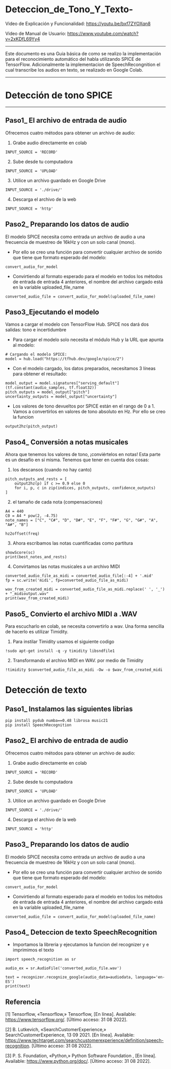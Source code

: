 # Deteccion_de_Tono_Y_Texto-

Video de Explicación y Funcionalidad: https://youtu.be/bxf7ZYOXqn8

Video de Manual de Usuario: https://www.youtube.com/watch?v=2xKDfL69Yy4

---
Este documento es una Guia básica de como se realizo la implementación para el reconocimiento automático del habla utilizando SPICE de TensorFlow. Adicionalmente la implementacion de SpeechRecongnition el cual transcribe los audios en texto, se realizado en Google Colab. 

---
# Detección de tono SPICE
---
Paso1_ El archivo de entrada de audio
---
Ofrecemos cuatro métodos para obtener un archivo de audio:

1) Grabe audio directamente en colab
```
INPUT_SOURCE = 'RECORD'
```
2) Sube desde tu computadora
```
INPUT_SOURCE = 'UPLOAD'
```
3) Utilice un archivo guardado en Google Drive
```
INPUT_SOURCE = './drive/'
```
4) Descarga el archivo de la web
```
INPUT_SOURCE = 'http'
```


Paso2_ Preparando los datos de audio
---
El modelo SPICE necesita como entrada un archivo de audio a una frecuencia de muestreo de 16kHz y con un solo canal (mono).

- Por ello se creo una función para convertir cualquier archivo de sonido que tiene que formato esperado del modelo:
```
convert_audio_for_model
```
- Convirtiendo al formato esperado para el modelo
en todos los métodos de entrada de entrada 4 anteriores, el nombre del archivo cargado está en
la variable uploaded_file_name
```
converted_audio_file = convert_audio_for_model(uploaded_file_name)
```

Paso3_Ejecutando el modelo
---
Vamos a cargar el modelo con TensorFlow Hub. SPICE nos dará dos salidas: tono e incertidumbre

- Para cargar el modelo solo necesita el módulo Hub y la URL que apunta al modelo:
```
# Cargando el modelo SPICE:
model = hub.load("https://tfhub.dev/google/spice/2")
```
- Con el modelo cargado, los datos preparados, necesitamos 3 líneas para obtener el resultado:
```
model_output = model.signatures["serving_default"](tf.constant(audio_samples, tf.float32))
pitch_outputs = model_output["pitch"]
uncertainty_outputs = model_output["uncertainty"]
```
- Los valores de tono devueltos por SPICE están en el rango de 0 a 1. Vamos a convertirlos en valores de tono absoluto en Hz. Por ello se creo la funcion
```
output2hz(pitch_output)
```


Paso4_ Conversión a notas musicales
---
Ahora que tenemos los valores de tono, ¡conviértelos en notas! Esta parte es un desafío en sí misma. Tenemos que tener en cuenta dos cosas:

1) los descansos (cuando no hay canto)
```
pitch_outputs_and_rests = [
    output2hz(p) if c >= 0.9 else 0
    for i, p, c in zip(indices, pitch_outputs, confidence_outputs)
]
```
2) el tamaño de cada nota (compensaciones)
```
A4 = 440
C0 = A4 * pow(2, -4.75)
note_names = ["C", "C#", "D", "D#", "E", "F", "F#", "G", "G#", "A", "A#", "B"]

hz2offset(freq)
```
3) Ahora escribamos las notas cuantificadas como partitura
```
showScore(sc)
print(best_notes_and_rests)
```
4) Convirtamos las notas musicales a un archivo MIDI 
 ```
converted_audio_file_as_midi = converted_audio_file[:-4] + '.mid'
fp = sc.write('midi', fp=converted_audio_file_as_midi)

wav_from_created_midi = converted_audio_file_as_midi.replace(' ', '_') + "_midioutput.wav"
print(wav_from_created_midi)
```

Paso5_ Convierto el archivo MIDI a .WAV
---
Para escucharlo en colab, se necesita convertirlo a wav. Una forma sencilla de hacerlo es utilizar Timidity.

1) Para instilar Timidity usamos el siguiente codigo
```
!sudo apt-get install -q -y timidity libsndfile1
```
2) Transformando el archivo MIDI en WAV. por medio de Timidity
```
!timidity $converted_audio_file_as_midi -Ow -o $wav_from_created_midi

```


# Detección de texto


Paso1_ Instalamos las siguientes librias
---
```
pip install pydub numba==0.48 librosa music21
pip install SpeechRecognition
```

Paso2_ El archivo de entrada de audio
---
Ofrecemos cuatro métodos para obtener un archivo de audio:

1) Grabe audio directamente en colab
```
INPUT_SOURCE = 'RECORD'
```
2) Sube desde tu computadora
```
INPUT_SOURCE = 'UPLOAD'
```
3) Utilice un archivo guardado en Google Drive
```
INPUT_SOURCE = './drive/'
```
4) Descarga el archivo de la web
```
INPUT_SOURCE = 'http'
```
Paso3_ Preparando los datos de audio
---
El modelo SPICE necesita como entrada un archivo de audio a una frecuencia de muestreo de 16kHz y con un solo canal (mono).

- Por ello se creo una función para convertir cualquier archivo de sonido que tiene que formato esperado del modelo:
```
convert_audio_for_model
```
- Convirtiendo al formato esperado para el modelo
en todos los métodos de entrada de entrada 4 anteriores, el nombre del archivo cargado está en
la variable uploaded_file_name
```
converted_audio_file = convert_audio_for_model(uploaded_file_name)
```

Paso4_ Deteccion de texto SpeechRecognition
---

- Importamos la libreria y ejecutamos la funcion del recognizer y e imprimimos el texto
```
import speech_recognition as sr

audio_ex = sr.AudioFile('converted_audio_file.wav')

text = recognizer.recognize_google(audio_data=audiodata, language='en-ES')
print(text)
```


Referencia
---

[1]  Tensorflow, «Tensorflow,» Tensorflow, [En línea]. Available: https://www.tensorflow.org/. [Último acceso: 31 08 2022]. 

[2]  B. Lutkevich, «SearchCustomerExperience,» SearchCustomerExperience, 13 09 2021. [En línea]. Available: https://www.techtarget.com/searchcustomerexperience/definition/speech-recognition. [Último acceso: 31 08 2022]. 

[3]  P. S. Foundation, «Python,» Python Software Foundation , [En línea]. Available: https://www.python.org/doc/. [Último acceso: 31 08 2022]. 



